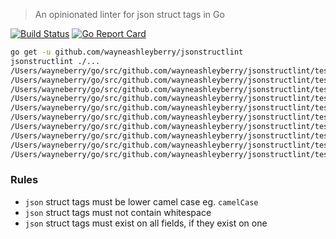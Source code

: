 > An opinionated linter for json struct tags in Go

[![Build Status](https://travis-ci.org/wayneashleyberry/jsonstructlint.svg?branch=master)](https://travis-ci.org/wayneashleyberry/jsonstructlint)
[![Go Report Card](https://goreportcard.com/badge/github.com/wayneashleyberry/jsonstructlint)](https://goreportcard.com/report/github.com/wayneashleyberry/jsonstructlint)

```sh
go get -u github.com/wayneashleyberry/jsonstructlint
jsonstructlint ./...
/Users/wayneberry/go/src/github.com/wayneashleyberry/jsonstructlint/tesdata/testdata.go:25:3: "Inline Struct" contains whitespace
/Users/wayneberry/go/src/github.com/wayneashleyberry/jsonstructlint/tesdata/testdata.go:30:4: "Super Inline" contains whitespace
/Users/wayneberry/go/src/github.com/wayneashleyberry/jsonstructlint/tesdata/testdata.go:14:2: "x_y" is not camelcase
/Users/wayneberry/go/src/github.com/wayneashleyberry/jsonstructlint/tesdata/testdata.go:16:2: "foo bar" contains whitespace
/Users/wayneberry/go/src/github.com/wayneashleyberry/jsonstructlint/tesdata/testdata.go:17:2: "TitleCase" is not camelcase
/Users/wayneberry/go/src/github.com/wayneashleyberry/jsonstructlint/tesdata/testdata.go:18:2: "a b" contains whitespace
/Users/wayneberry/go/src/github.com/wayneashleyberry/jsonstructlint/tesdata/testdata.go:12:2: F2 is missing a struct tag
/Users/wayneberry/go/src/github.com/wayneashleyberry/jsonstructlint/tesdata/testdata.go:13:2: F3 is missing a struct tag
/Users/wayneberry/go/src/github.com/wayneashleyberry/jsonstructlint/tesdata/testdata.go:40:4: "FileName" is not camelcase
/Users/wayneberry/go/src/github.com/wayneashleyberry/jsonstructlint/tesdata/testdata.go:41:4: MissingStructTag is missing a struct tag
```

### Rules

- `json` struct tags must be lower camel case eg. `camelCase`
- `json` struct tags must not contain whitespace
- `json` struct tags must exist on all fields, if they exist on one
